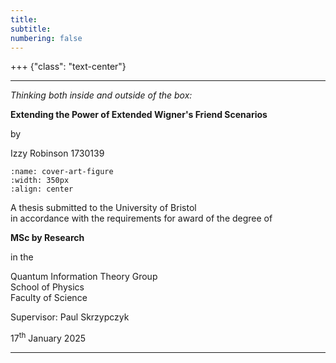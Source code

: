```yaml
---
title:
subtitle: 
numbering: false
---
```


+++ {"class": "text-center"}

---

*Thinking both inside and outside of the box:*

**Extending the Power of Extended Wigner's Friend Scenarios**

by

Izzy Robinson
1730139

```{figure} cover-art.png
:name: cover-art-figure
:width: 350px
:align: center
```

A thesis submitted to the University of Bristol  
in accordance with the requirements for award of the degree of 

**MSc by Research**

in the 

Quantum Information Theory Group  
School of Physics  
Faculty of Science

Supervisor: Paul Skrzypczyk

17$^{\textrm{th}}$ January 2025

---
